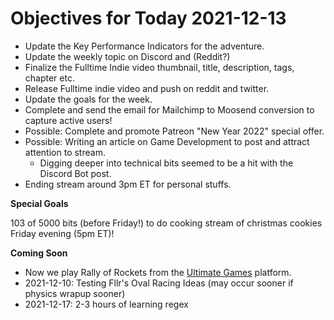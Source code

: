 # Objectives for Today 2021-12-13

- Update the Key Performance Indicators for the adventure.
- Update the weekly topic on Discord and (Reddit?)
- Finalize the Fulltime Indie video thumbnail, title, description, tags, chapter etc.
- Release Fulltime indie video and push on reddit and twitter.
- Update the goals for the week.
- Complete and send the email for Mailchimp to Moosend conversion to capture active users!
- Possible: Complete and promote Patreon "New Year 2022" special offer.
- Possible: Writing an article on Game Development to post and attract attention to stream.
  - Digging deeper into technical bits seemed to be a hit with the Discord Bot post.
- Ending stream around 3pm ET for personal stuffs.

**Special Goals**

103 of 5000 bits (before Friday!) to do cooking stream of christmas cookies Friday evening (5pm ET)!

**Coming Soon**

- Now we play Rally of Rockets from the [Ultimate Games](https://ultimate.games/) platform.
- 2021-12-10: Testing Fllr's Oval Racing Ideas (may occur sooner if physics wrapup sooner)
- 2021-12-17: 2-3 hours of learning regex
